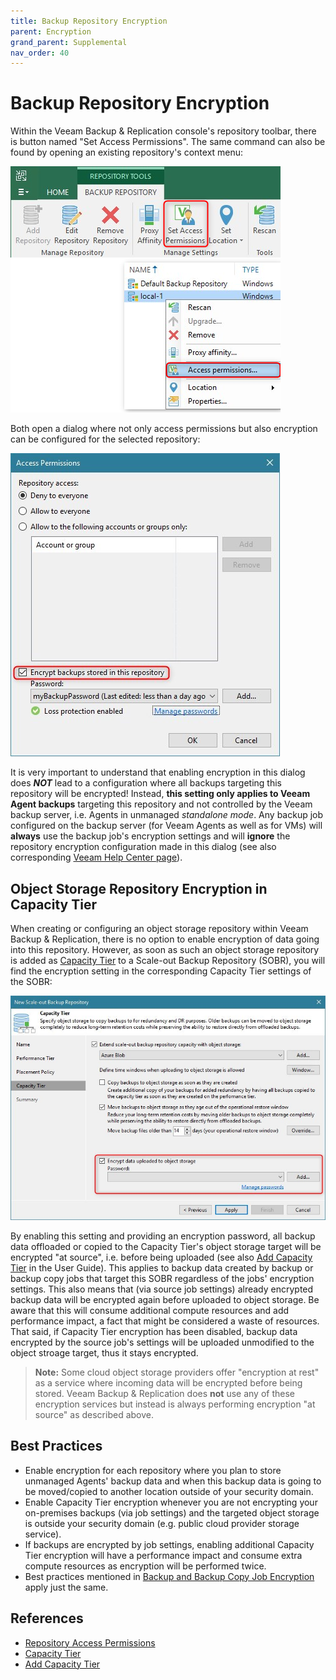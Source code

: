 ```yaml
---
title: Backup Repository Encryption
parent: Encryption
grand_parent: Supplemental
nav_order: 40
---
```

# Backup Repository Encryption

Within the Veeam Backup & Replication console's repository toolbar, there is button named "Set Access Permissions". The same command can also be found by opening an existing repository's context menu:

![Repository toolbar and context menu](media/repository_toolbar.png)

Both open a dialog where not only access permissions but also encryption can be configured for the selected repository:

![Repository permissions dialog](media/repository_permissions.jpg)

It is very important to understand that enabling encryption in this dialog does **_NOT_** lead to a configuration where all backups targeting this repository will be encrypted! Instead, **this setting only applies to Veeam Agent backups** targeting this repository and not controlled by the Veeam backup server, i.e. Agents in unmanaged *standalone mode*. Any backup job configured on the backup server (for Veeam Agents as well as for VMs) will **always** use the backup job's encryption settings and will **ignore** the repository encryption configuration made in this dialog (see also corresponding [Veeam Help Center page][Repository Access Permissions]).

## Object Storage Repository Encryption in Capacity Tier
When creating or configuring an object storage repository within Veeam Backup & Replication, there is no option to enable encryption of data going into this repository. However, as soon as such an object storage repository is added as [Capacity Tier] to a Scale-out Backup Repository (SOBR), you will find the encryption setting in the corresponding Capacity Tier settings of the SOBR:

![Capacity Tier Encryption Settings](media/object_storage_encryption.jpg)

By enabling this setting and providing an encryption password, all backup data offloaded or copied to the Capacity Tier's object storage target will be encrypted "at source", i.e. before being uploaded (see also [Add Capacity Tier] in the User Guide). This applies to backup data created by backup or backup copy jobs that target this SOBR regardless of the jobs' encryption settings. This also means that (via source job settings) already encrypted backup data will be encrypted again before uploaded to object storage. Be aware that this will consume additional compute resources and add performance impact, a fact that might be considered a waste of resources. That said, if Capacity Tier encryption has been disabled, backup data encrypted by the source job's settings will be uploaded unmodified to the object stroage target, thus it stays encrypted.

>**Note:** Some cloud object storage providers offer "encryption at rest" as a service where incoming data will be encrypted before being stored. Veeam Backup & Replication does **not** use any of these encryption services but instead is always performing encryption "at source" as described above.

## Best Practices
- Enable encryption for each repository where you plan to store unmanaged Agents' backup data and when this backup data is going to be moved/copied to another location outside of your security domain.
- Enable Capacity Tier encryption whenever you are not encrypting your on-premises backups (via job settings) and the targeted object storage is outside your security domain (e.g. public cloud provider storage service).
- If backups are encrypted by job settings, enabling additional Capacity Tier encryption will have a performance impact and consume extra compute resources as encryption will be performed twice.
- Best practices mentioned in [Backup and Backup Copy Job Encryption](job.md) apply just the same.

## References
- [Repository Access Permissions]
- [Capacity Tier]
- [Add Capacity Tier]

<!-- referenced links -->
[Repository Access Permissions]: https://helpcenter.veeam.com/docs/backup/vsphere/access_permissions.html
[Capacity Tier]: https://helpcenter.veeam.com/docs/backup/vsphere/capacity_tier.html
[Add Capacity Tier]: https://helpcenter.veeam.com/docs/backup/vsphere/new_capacity_tier.html
